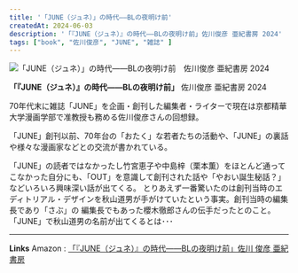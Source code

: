 ```yaml
---
title: '「JUNE（ジュネ）」の時代――BLの夜明け前'
createdAt: 2024-06-03
description: '「『JUNE（ジュネ）』の時代――BLの夜明け前」佐川俊彦 亜紀書房 2024'
tags: ["book", "佐川俊彦", "JUNE", "雑誌" ]
---
```


![「JUNE（ジュネ）」の時代――BLの夜明け前　佐川俊彦 亜紀書房 2024](https://i.gyazo.com/292499b4928a9c529ea0cb92d7133738.png)

**「『JUNE（ジュネ）』の時代――BLの夜明け前」** 佐川俊彦 亜紀書房 2024

70年代末に雑誌「JUNE」を企画・創刊した編集者・ライターで現在は京都精華大学漫画学部で准教授も務める佐川俊彦さんの回想録。

「JUNE」創刊以前、70年台の「おたく」な若者たちの活動や、「JUNE」の裏話や様々な漫画家などとの交流が書かれている。

「JUNE」の読者ではなかったし竹宮恵子や中島梓（栗本薫）をほとんど通ってこなかった自分にも、「OUT」を意識して創刊された話や「やおい誕生秘話？」などいろいろ興味深い話が出てくる。
とりあえず一番驚いたのは創刊当時のエディトリアル・デザインを秋山道男が手がけていたという事実。創刊当時の編集長であり「さぶ」の
編集長でもあった櫻木徹郎さんの伝手だったとのこと。「JUNE」で秋山道男の名前が出てくるとは･･･

---

**Links**
Amazon : [「『JUNE（ジュネ）』の時代――BLの夜明け前」佐川 俊彦 亜紀書房](https://www.amazon.co.jp/dp/4750518360)
